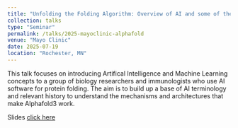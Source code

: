 ```yaml
---
title: "Unfolding the Folding Algorithm: Overview of AI and some of the math behind updates to AlphaFold3"
collection: talks
type: "Seminar"
permalink: /talks/2025-mayoclinic-alphafold
venue: "Mayo Clinic"
date: 2025-07-19
location: "Rochester, MN"
---
```


This talk focuses on introducing Artifical Intelligence and Machine Learning concepts to a group of biology researchers and immunologists who use AI software for protein folding. The aim is to build up a base of AI terminology and relevant history to understand the mechanisms and architectures that make Alphafold3 work. 

Slides [click here](AI_AlphaFold.pdf)
